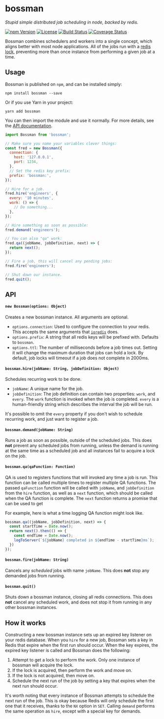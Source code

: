# bossman
_Stupid simple distributed job scheduling in node, backed by redis._

[![npm Version](https://img.shields.io/npm/v/bossman.svg)](https://www.npmjs.com/package/bossman)
[![License](https://img.shields.io/npm/l/bossman.svg)](https://www.npmjs.com/package/bossman)
[![Build Status](https://travis-ci.org/kesne/bossman.svg)](https://travis-ci.org/kesne/bossman)
[![Coverage Status](https://coveralls.io/repos/github/kesne/bossman/badge.svg?branch=master)](https://coveralls.io/github/kesne/bossman?branch=master)

Bossman combines schedulers and workers into a single concept, which aligns better with most node applications.
All of the jobs run with a [redis lock](https://redis.io/topics/distlock), preventing more than once instance from performing a given job at a time.

## Usage

Bossman is published on `npm`, and can be installed simply:

```shell
npm install bossman --save
```

Or if you use Yarn in your project:

```shell
yarn add bossman
```

You can then import the module and use it normally. For more details, see the [API documentation](#API).

```js
import Bossman from 'bossman';

// Make sure you name your variables clever things:
const fred = new Bossman({
  connection: {
    host: '127.0.0.1',
    port: 1234,
  },
  // Set the redis key prefix:
  prefix: 'bossman:',
});

// Hire for a job.
fred.hire('engineers', {
  every: '10 minutes',
  work: () => {
    // Do something...
  },
});

// Hire something as soon as possible:
fred.demand('engineers');

// You can also "qa" work:
fred.qa((jobName, jobDefinition, next) => {
  return next();
});

// Fire a job, this will cancel any pending jobs:
fred.fire('engineers');

// Shut down our instance.
fred.quit();
```

## API

#### `new Bossman(options: Object)`

Creates a new bossman instance. All arguments are optional.

- `options.connection`: Used to configure the connection to your redis. This accepts the same arguments that [`ioredis`](https://github.com/luin/ioredis/blob/master/API.md#new_Redis_new) does.
- `options.prefix`: A string that all redis keys will be prefixed with. Defaults to `bossman`.
- `options.ttl`: The number of milliseconds before a job times out. Setting it will change the maximum duration that jobs can hold a lock. By default, job locks will timeout if a job does not complete in 2000ms.

#### `bossman.hire(jobName: String, jobDefinition: Object)`

Schedules recurring work to be done.

- `jobName`: A unique name for the job.
- `jobDefinition`: The job definition can contain two properties: `work`, and `every`. The `work` function is invoked when the job is completed. `every` is a human-friendly string which describes the interval the job will be run.

It's possible to omit the `every` property if you don't wish to schedule recurring work, and just want to register a job.

#### `bossman.demand(jobName: String)`

Runs a job as soon as possible, outside of the scheduled jobs.
This does **not** prevent any scheduled jobs from running, unless the demand is running at the same time as a scheduled job and all instances fail to acquire a lock on the job.

#### `bossman.qa(qaFunction: Function)`

QA is used to registers functions that will invoked any time a job is run. This function can be called multiple times to register multiple QA functions.
The passed `qaFunction` function will be called with `jobName`, and `jobDefinition` from the `hire` function, as well as a `next` function, which should be called when the QA function is complete.
The `next` function returns a promise that can be used to get  

For example, here is what a time logging QA function might look like.

```js
bossman.qa((jobName, jobDefinition, next) => {
  const startTime = Date.now();
  return next().then(() => {
    const endTime = Date.now();
    logToServer(`${jobName} completed in ${endTime - startTime}ms`);
  })
});
```

#### `bossman.fire(jobName: String)`

Cancels any _scheduled_ jobs with name `jobName`. This does **not** stop any demanded jobs from running.

#### `bossman.quit()`

Shuts down a bossman instance, closing all redis connections.
This does **not** cancel any scheduled work, and does not stop it from running in any other bossman instances.

## How it works

Constructing a new bossman instance sets up an expired key listener on your redis database.
When you `hire` for a new job, Bossman sets a key in Redis that expire when the first run should occur.
When the key expires, the expired key listener is called and Bossman does the following:

1. Attempt to get a lock to perform the work. Only one instance of bossman will acquire the lock.
  1. If the lock is acquired, then perform the work and move on.
  2. If the lock is not acquired, then move on.
2. Schedule the next run of the job by setting a key that expires when the next run should occur.

It's worth noting that every instance of Bossman attempts to schedule the next run of the job. This is okay because Redis will only schedule the first one that it receives, thanks to the `NX` option in `SET`.
Calling `demand` performs the same operation as `hire`, except with a special key for demands.